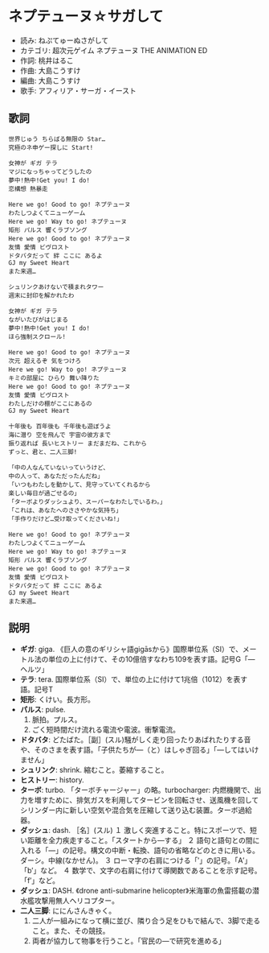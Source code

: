 ネプテューヌ☆サガして
=======================

- 読み: ねぷてゅーぬさがして
- カテゴリ: 超次元ゲイム ネプテューヌ THE ANIMATION ED
- 作詞: 桃井はるこ
- 作曲: 大島こうすけ
- 編曲: 大島こうすけ
- 歌手: アフィリア・サーガ・イースト


歌詞
-----

    世界じゅう ちらばる無限の Star…
    究極のネ申ゲー探しに Start!

    女神が ギガ テラ
    マジになっちゃってどうしたの
    夢中!熱中!Get you! I do!
    恋構想 熱暴走

    Here we go! Good to go! ネプテューヌ
    わたしつよくてニューゲーム
    Here we go! Way to go! ネプテューヌ
    矩形 パルス 響くラブソング
    Here we go! Good to go! ネプテューヌ
    友情 愛情 ビヴロスト
    ドタバタだって 絆 ここに あるよ
    GJ my Sweet Heart
    また来週…

    シュリンクあけないで積まれタワー
    週末に封印を解かれたわ

    女神が ギガ テラ
    ながいたびがはじまる
    夢中!熱中!Get you! I do!
    ほら強制スクロール!

    Here we go! Good to go! ネプテューヌ
    次元 超えるぞ 気をつけろ
    Here we go! Way to go! ネプテューヌ
    キミの部屋に ひらり 舞い降りた
    Here we go! Good to go! ネプテューヌ
    友情 愛情 ビヴロスト
    わたしだけの棚がここにあるの
    GJ my Sweet Heart

    十年後も 百年後も 千年後も遊ぼうよ
    海に潜り 空を飛んで 宇宙の彼方まで
    振り返れば 長いヒストリー まだまだね、これから
    ずっと、君と、二人三脚!

    「中の人なんていないっていうけど、
    中の人って、あなただったんだね」
    「いつもわたしを動かして、見守っていてくれるから
    楽しい毎日が過ごせるの」
    「ターボよりダッシュより、スーパーなわたしでいるわ。」
    「これは、あなたへのささやかな気持ち」
    「手作りだけど…受け取ってくださいね!」

    Here we go! Good to go! ネプテューヌ
    わたしつよくてニューゲーム
    Here we go! Way to go! ネプテューヌ
    矩形 パルス 響くラブソング
    Here we go! Good to go! ネプテューヌ
    友情 愛情 ビヴロスト
    ドタバタだって 絆 ここに あるよ
    GJ my Sweet Heart
    また来週…


説明
-----

- **ギガ**: giga. 《巨人の意のギリシャ語gigāsから》国際単位系（SI）で、メートル法の単位の上に付けて、その10億倍すなわち109を表す語。記号G「―ヘルツ」
- **テラ**: tera.  国際単位系（SI）で、単位の上に付けて1兆倍（1012）を表す語。記号T
- **矩形**: くけい。長方形。
- **パルス**: pulse.
    1. 脈拍。プルス。
    2. ごく短時間だけ流れる電流や電波。衝撃電流。
- **ドタバタ**: どたばた。［副］(スル)騒がしく走り回ったりあばれたりする音や、そのさまを表す語。「子供たちが―（と）はしゃぎ回る」「―してはいけません」
- **シュリンク**: shrink. 縮むこと。萎縮すること。
- **ヒストリー**: history.
- **ターボ**: turbo. 「ターボチャージャー」の略。turbocharger: 内燃機関で、出力を増すために、排気ガスを利用してタービンを回転させ、送風機を回してシリンダー内に新しい空気や混合気を圧縮して送り込む装置。ターボ過給器。
- **ダッシュ**: dash.  ［名］(スル)
    １ 激しく突進すること。特にスポーツで、短い距離を全力疾走すること。「スタートから―する」
    ２ 語句と語句との間に入れる「―」の記号。構文の中断・転換、語句の省略などのときに用いる。ダーシ。中線(なかせん)。
    ３ ローマ字の右肩につける「′」の記号。「A′」「b′」など。
    ４ 数学で、文字の右肩に付けて導関数であることを示す記号。「f′」など。
- **ダッシュ**: DASH. 《drone anti-submarine helicopter》米海軍の魚雷搭載の潜水艦攻撃用無人ヘリコプター。
- **二人三脚**: ににんさんきゃく。
    1. 二人が一組みになって横に並び、隣り合う足をひもで結んで、3脚で走ること。また、その競技。
    2. 両者が協力して物事を行うこと。「官民の―で研究を進める」
